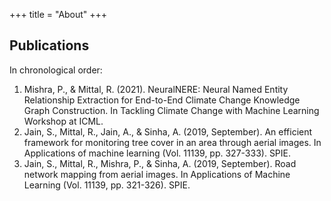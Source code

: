 +++
title = "About"
+++

<!-- ## About Me

{{< figure class="avatar" src="/avatar.jpg" alt="avatar">}}

This is a Hugo based resume template. You can find the full source code on
[GitHub](https://github.com/ojroques/hugo-researcher).

## Research Interest

Lorem ipsum dolor sit amet, consectetur adipiscing elit. Aliquam finibus ipsum
ac erat aliquam dapibus. Vestibulum vehicula placerat ex, a consectetur odio
pharetra quis[^1]. Mauris id urna ante.

Fusce pharetra diam ac nisi aliquet, velegestas ex iaculis. Pellentesque
laoreet cursus tellus sed pellentesque. Praesent a rhoncus elit[^2]. Nunc
ipsum nisl, consequat sit amet pretium quis, gravida id ipsum. -->

## Publications

In chronological order:
1. Mishra, P., & Mittal, R. (2021). NeuralNERE: Neural Named Entity Relationship Extraction for End-to-End Climate Change Knowledge Graph Construction. In Tackling Climate Change with Machine Learning Workshop at ICML.
2. Jain, S., Mittal, R., Jain, A., & Sinha, A. (2019, September). An efficient framework for monitoring tree cover in an area through aerial images. In Applications of machine learning (Vol. 11139, pp. 327-333). SPIE.
3. Jain, S., Mittal, R., Mishra, P., & Sinha, A. (2019, September). Road network mapping from aerial images. In Applications of Machine Learning (Vol. 11139, pp. 321-326). SPIE.

<!-- ## Typography

This is a [link](http://google.com). Something *italics* and something **bold**.

Here is a table:

Year | Award | Category
-----|-------|--------
2014 | Emmy  | Won Outstanding Lead Actor in a miniseries or a movie
2015 | BAFTA | Nominated for Best Leading Actor for Sherlock
2014 | Satellite | Won Best Actor miniseries or television film

Here is a horizontal rule:

---

Here is a blockquote:

> To a great mind, nothing is little

Here is a `code` block:

```python
def is_elementary():
  return True
```

## References

* Foo Bar: Head of Department, Placeholder Names, Lorem
* John Doe: Associate Professor, Department of Computer Science, Ipsum

[^1]: This is the first footnote.
[^2]: This is the second footnote. -->
